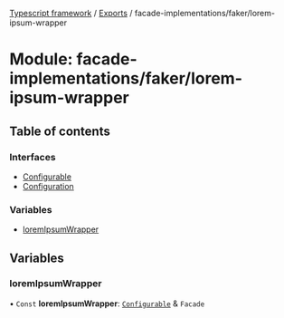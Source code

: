 [Typescript framework](../index.md) / [Exports](../modules.md) / facade-implementations/faker/lorem-ipsum-wrapper

# Module: facade-implementations/faker/lorem-ipsum-wrapper

## Table of contents

### Interfaces

- [Configurable](../interfaces/facade_implementations_faker_lorem_ipsum_wrapper.Configurable.md)
- [Configuration](../interfaces/facade_implementations_faker_lorem_ipsum_wrapper.Configuration.md)

### Variables

- [loremIpsumWrapper](facade_implementations_faker_lorem_ipsum_wrapper.md#loremipsumwrapper)

## Variables

### loremIpsumWrapper

• `Const` **loremIpsumWrapper**: [`Configurable`](../interfaces/facade_implementations_faker_lorem_ipsum_wrapper.Configurable.md) & `Facade`
